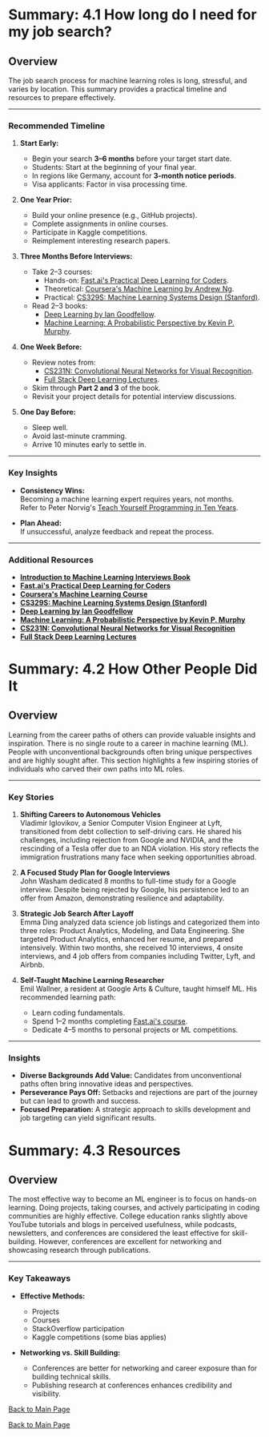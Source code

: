 # Summary: 4.1 How long do I need for my job search?

## Overview
The job search process for machine learning roles is long, stressful, and varies by location. This summary provides a practical timeline and resources to prepare effectively.

---

### **Recommended Timeline**

1. **Start Early:**  
   - Begin your search **3–6 months** before your target start date.  
   - Students: Start at the beginning of your final year.  
   - In regions like Germany, account for **3-month notice periods**.  
   - Visa applicants: Factor in visa processing time.

2. **One Year Prior:**  
   - Build your online presence (e.g., GitHub projects).  
   - Complete assignments in online courses.  
   - Participate in Kaggle competitions.  
   - Reimplement interesting research papers.

3. **Three Months Before Interviews:**  
   - Take 2–3 courses:  
     - Hands-on: [Fast.ai's Practical Deep Learning for Coders](https://course.fast.ai/).  
     - Theoretical: [Coursera's Machine Learning by Andrew Ng](https://www.coursera.org/learn/machine-learning).  
     - Practical: [CS329S: Machine Learning Systems Design (Stanford)](https://stanford-cs329s.github.io/).  
   - Read 2–3 books:  
     - [Deep Learning by Ian Goodfellow](https://www.deeplearningbook.org/).  
     - [Machine Learning: A Probabilistic Perspective by Kevin P. Murphy](https://probml.github.io/pml-book/).  

4. **One Week Before:**  
   - Review notes from:  
     - [CS231N: Convolutional Neural Networks for Visual Recognition](https://cs231n.stanford.edu/).  
     - [Full Stack Deep Learning Lectures](https://fullstackdeeplearning.com/).  
   - Skim through **Part 2 and 3** of the book.  
   - Revisit your project details for potential interview discussions.

5. **One Day Before:**  
   - Sleep well.  
   - Avoid last-minute cramming.  
   - Arrive 10 minutes early to settle in.

---

### Key Insights

- **Consistency Wins:**  
  Becoming a machine learning expert requires years, not months.  
  Refer to Peter Norvig's [Teach Yourself Programming in Ten Years](https://norvig.com/21-days.html).  

- **Plan Ahead:**  
  If unsuccessful, analyze feedback and repeat the process.

---

### Additional Resources
- **[Introduction to Machine Learning Interviews Book](https://huyenchip.com/ml-interviews-book/)**  
- **[Fast.ai's Practical Deep Learning for Coders](https://course.fast.ai/)**  
- **[Coursera's Machine Learning Course](https://www.coursera.org/learn/machine-learning)**  
- **[CS329S: Machine Learning Systems Design (Stanford)](https://stanford-cs329s.github.io/)**  
- **[Deep Learning by Ian Goodfellow](https://www.deeplearningbook.org/)**  
- **[Machine Learning: A Probabilistic Perspective by Kevin P. Murphy](https://probml.github.io/pml-book/)**  
- **[CS231N: Convolutional Neural Networks for Visual Recognition](https://cs231n.stanford.edu/)**  
- **[Full Stack Deep Learning Lectures](https://fullstackdeeplearning.com/)**  


# Summary: 4.2 How Other People Did It

## Overview
Learning from the career paths of others can provide valuable insights and inspiration. There is no single route to a career in machine learning (ML). People with unconventional backgrounds often bring unique perspectives and are highly sought after. This section highlights a few inspiring stories of individuals who carved their own paths into ML roles.

---

### **Key Stories**

1. **Shifting Careers to Autonomous Vehicles**  
   Vladimir Iglovikov, a Senior Computer Vision Engineer at Lyft, transitioned from debt collection to self-driving cars. He shared his challenges, including rejection from Google and NVIDIA, and the rescinding of a Tesla offer due to an NDA violation. His story reflects the immigration frustrations many face when seeking opportunities abroad.

2. **A Focused Study Plan for Google Interviews**  
   John Washam dedicated 8 months to full-time study for a Google interview. Despite being rejected by Google, his persistence led to an offer from Amazon, demonstrating resilience and adaptability.

3. **Strategic Job Search After Layoff**  
   Emma Ding analyzed data science job listings and categorized them into three roles: Product Analytics, Modeling, and Data Engineering. She targeted Product Analytics, enhanced her resume, and prepared intensively. Within two months, she received 10 interviews, 4 onsite interviews, and 4 job offers from companies including Twitter, Lyft, and Airbnb.

4. **Self-Taught Machine Learning Researcher**  
   Emil Wallner, a resident at Google Arts & Culture, taught himself ML. His recommended learning path:  
   - Learn coding fundamentals.  
   - Spend 1–2 months completing [Fast.ai's course](https://course.fast.ai/).  
   - Dedicate 4–5 months to personal projects or ML competitions.

---

### Insights
- **Diverse Backgrounds Add Value:** Candidates from unconventional paths often bring innovative ideas and perspectives.
- **Perseverance Pays Off:** Setbacks and rejections are part of the journey but can lead to growth and success.  
- **Focused Preparation:** A strategic approach to skills development and job targeting can yield significant results.


# Summary: 4.3 Resources

## Overview
The most effective way to become an ML engineer is to focus on hands-on learning. Doing projects, taking courses, and actively participating in coding communities are highly effective. College education ranks slightly above YouTube tutorials and blogs in perceived usefulness, while podcasts, newsletters, and conferences are considered the least effective for skill-building. However, conferences are excellent for networking and showcasing research through publications.

---

### Key Takeaways
- **Effective Methods:**  
  - Projects  
  - Courses  
  - StackOverflow participation  
  - Kaggle competitions (some bias applies)  

- **Networking vs. Skill Building:**  
  - Conferences are better for networking and career exposure than for building technical skills.  
  - Publishing research at conferences enhances credibility and visibility.

[Back to Main Page](https://github.com/mahmoudsajjadi/ML_Interview_Prep)




[Back to Main Page](https://github.com/mahmoudsajjadi/ML_Interview_Prep)
